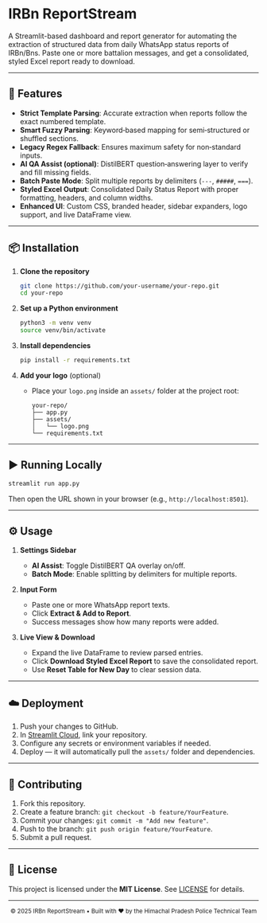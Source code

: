 # IRBn ReportStream

A Streamlit-based dashboard and report generator for automating the extraction of structured data from daily WhatsApp status reports of IRBn/Bns. Paste one or more battalion messages, and get a consolidated, styled Excel report ready to download.

---

## 🚀 Features

* **Strict Template Parsing**: Accurate extraction when reports follow the exact numbered template.
* **Smart Fuzzy Parsing**: Keyword‑based mapping for semi‑structured or shuffled sections.
* **Legacy Regex Fallback**: Ensures maximum safety for non‑standard inputs.
* **AI QA Assist (optional)**: DistilBERT question‑answering layer to verify and fill missing fields.
* **Batch Paste Mode**: Split multiple reports by delimiters (`---`, `#####`, `===`).
* **Styled Excel Output**: Consolidated Daily Status Report with proper formatting, headers, and column widths.
* **Enhanced UI**: Custom CSS, branded header, sidebar expanders, logo support, and live DataFrame view.

---

## 📦 Installation

1. **Clone the repository**

   ```bash
   git clone https://github.com/your-username/your-repo.git
   cd your-repo
   ```

2. **Set up a Python environment**

   ```bash
   python3 -m venv venv
   source venv/bin/activate
   ```

3. **Install dependencies**

   ```bash
   pip install -r requirements.txt
   ```

4. **Add your logo** (optional)

   * Place your `logo.png` inside an `assets/` folder at the project root:

     ```
     your-repo/
     ├── app.py
     ├── assets/
     │   └── logo.png
     └── requirements.txt
     ```

---

## ▶️ Running Locally

```bash
streamlit run app.py
```

Then open the URL shown in your browser (e.g., `http://localhost:8501`).

---

## ⚙️ Usage

1. **Settings Sidebar**

   * **AI Assist**: Toggle DistilBERT QA overlay on/off.
   * **Batch Mode**: Enable splitting by delimiters for multiple reports.

2. **Input Form**

   * Paste one or more WhatsApp report texts.
   * Click **Extract & Add to Report**.
   * Success messages show how many reports were added.

3. **Live View & Download**

   * Expand the live DataFrame to review parsed entries.
   * Click **Download Styled Excel Report** to save the consolidated report.
   * Use **Reset Table for New Day** to clear session data.

---

## ☁️ Deployment

1. Push your changes to GitHub.
2. In [Streamlit Cloud](https://streamlit.io/cloud), link your repository.
3. Configure any secrets or environment variables if needed.
4. Deploy — it will automatically pull the `assets/` folder and dependencies.

---

## 🤝 Contributing

1. Fork this repository.
2. Create a feature branch: `git checkout -b feature/YourFeature`.
3. Commit your changes: `git commit -m "Add new feature"`.
4. Push to the branch: `git push origin feature/YourFeature`.
5. Submit a pull request.

---

## 📜 License

This project is licensed under the **MIT License**. See [LICENSE](LICENSE) for details.

---

<div align="center">
  <small>© 2025 IRBn ReportStream • Built with ❤️ by the Himachal Pradesh Police Technical Team</small>
</div>
